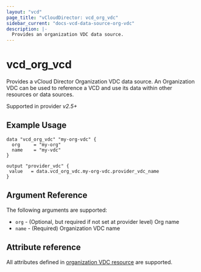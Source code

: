 ```yaml
---
layout: "vcd"
page_title: "vCloudDirector: vcd_org_vdc"
sidebar_current: "docs-vcd-data-source-org-vdc"
description: |-
  Provides an organization VDC data source.
---
```


# vcd\_org\_vcd

Provides a vCloud Director Organization VDC data source. An Organization VDC can be used to reference a VCD and use its 
data within other resources or data sources.

Supported in provider *v2.5+*

## Example Usage

```hcl
data "vcd_org_vdc" "my-org-vdc" {
  org     = "my-org"
  name    = "my-vdc"
}

output "provider_vdc" {
 value   = data.vcd_org_vdc.my-org-vdc.provider_vdc_name
}

```

## Argument Reference

The following arguments are supported:

* `org` - (Optional, but required if not set at provider level) Org name 
* `name` - (Required) Organization VDC name

## Attribute reference

All attributes defined in [organization VDC resource](/docs/providers/vcd/r/org_vdc.html#attribute-reference) are supported.

